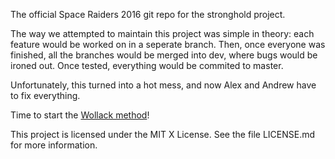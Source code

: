 The official Space Raiders 2016 git repo for the stronghold project.

The way we attempted to maintain this project was simple in theory: each
feature would be worked on in a seperate branch. Then, once everyone was
finished, all the branches would be merged into dev, where bugs would be
ironed out. Once tested, everything would be commited to master.

Unfortunately, this turned into a hot mess, and now Alex and Andrew have to
fix everything.

Time to start the [Wollack method](http://71.121.167.52:9001/alex/2016-stronghold/wikis/wollack-method)!

This project is licensed under the MIT X License. See the file LICENSE.md
for more information.